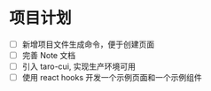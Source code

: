 # 项目计划

- [ ] 新增项目文件生成命令，便于创建页面
- [ ] 完善 Note 文档
- [ ] 引入 taro-cui, 实现生产环境可用
- [ ] 使用 react hooks 开发一个示例页面和一个示例组件
